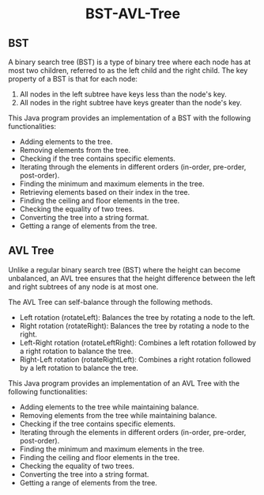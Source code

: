 # <h1 align="center">BST-AVL-Tree</h1>



## BST

A binary search tree (BST) is a type of binary tree where each node has at most two children, referred to as the left child and the right child. The key property of a BST is that for each node:

1. All nodes in the left subtree have keys less than the node's key.
2. All nodes in the right subtree have keys greater than the node's key. 

This Java program provides an implementation of a BST with the following functionalities:

- Adding elements to the tree.
- Removing elements from the tree.
- Checking if the tree contains specific elements.
- Iterating through the elements in different orders (in-order, pre-order, post-order).
- Finding the minimum and maximum elements in the tree.
- Retrieving elements based on their index in the tree.
- Finding the ceiling and floor elements in the tree.
- Checking the equality of two trees.
- Converting the tree into a string format.
- Getting a range of elements from the tree.


## AVL Tree

Unlike a regular binary search tree (BST) where the height can become unbalanced, an AVL tree ensures that the height difference between the left and right subtrees of any node is at most one. 

The AVL Tree can self-balance through the following methods. 

- Left rotation (rotateLeft): Balances the tree by rotating a node to the left.
- Right rotation (rotateRight): Balances the tree by rotating a node to the right.
- Left-Right rotation (rotateLeftRight): Combines a left rotation followed by a right rotation to balance the tree.
- Right-Left rotation (rotateRightLeft): Combines a right rotation followed by a left rotation to balance the tree.



This Java program provides an implementation of an AVL Tree with the following functionalities:

- Adding elements to the tree while maintaining balance.
- Removing elements from the tree while maintaining balance.
- Checking if the tree contains specific elements.
- Iterating through the elements in different orders (in-order, pre-order, post-order).
- Finding the minimum and maximum elements in the tree.
- Finding the ceiling and floor elements in the tree.
- Checking the equality of two trees.
- Converting the tree into a string format.
- Getting a range of elements from the tree.
